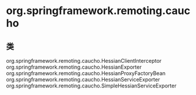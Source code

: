 # org.springframework.remoting.caucho

## 类

org.springframework.remoting.caucho.HessianClientInterceptor
org.springframework.remoting.caucho.HessianExporter
org.springframework.remoting.caucho.HessianProxyFactoryBean
org.springframework.remoting.caucho.HessianServiceExporter
org.springframework.remoting.caucho.SimpleHessianServiceExporter




